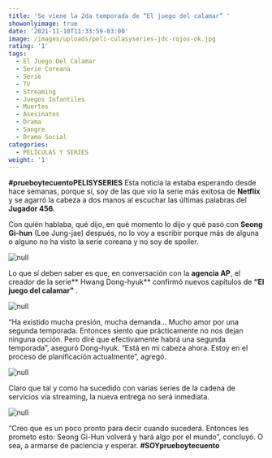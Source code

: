 ```yaml
---
title: 'Se viene la 2da temporada de “El juego del calamar” '
showonlyimage: true
date: '2021-11-10T11:33:59-03:00'
image: /images/uploads/peli-culasyseries-jdc-rojos-ok.jpg
rating: '1'
tags:
  - El Juego Del Calamar
  - Serie Coreana
  - Serie
  - TV
  - Streaming
  - Juegos Infantiles
  - Muertes
  - Asesinatos
  - Drama
  - Sangre
  - Drama Social
categories:
  - PELÍCULAS Y SERIES
weight: '1'
---
```

**\#prueboytecuentoPELISYSERIES** Esta noticia la estaba esperando desde hace semanas, porque sí, soy de las que vio la serie más exitosa de **Netflix** y se agarró la cabeza a dos manos al escuchar las últimas palabras del **Jugador 456**.

<!--more-->

Con quién hablaba, qué dijo, en qué momento lo dijo y qué pasó con **Seong Gi-hun** (Lee Jung-jae) después, no lo voy a escribir porque más de alguna o alguno no ha visto la serie coreana y no soy de spoiler.

![null](/images/uploads/peli-culasyseries-jdc-rojos-ok.jpg)

Lo que sí deben saber es que, en conversación con la **agencia AP**, el creador de la serie** Hwang Dong-hyuk** confirmó nuevos capítulos de **“El juego del calamar"**
.

![null](/images/uploads/peli-culasyseries-jdc-456.jpg)

“Ha existido mucha presión, mucha demanda… Mucho amor por una segunda temporada. Entonces siento que prácticamente no nos dejan ninguna opción. Pero diré que efectivamente habrá una segunda temporada”, aseguró Dong-hyuk. “Está en mi cabeza ahora. Estoy en el proceso de planificación actualmente”, agregó.

![null](/images/uploads/peli-culasyseries-jdc-mun-eca.jpg)

Claro que tal y como ha sucedido con varias series de la cadena de servicios vía streaming, la nueva entrega no será inmediata. 

![null](/images/uploads/peli-culas-y-series-jdc-negro.jpg)

“Creo que es un poco pronto para decir cuando sucederá. Entonces les prometo esto: Seong Gi-Hun volverá y hará algo por el mundo”, concluyó. O sea, a armarse de paciencia y esperar. **\#SOYprueboytecuento**
